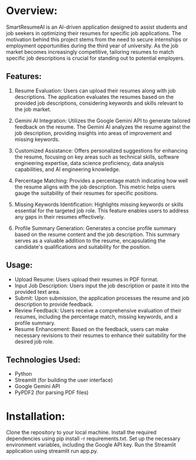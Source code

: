 # Overview:
SmartResumeAI is an AI-driven application designed to assist students and job seekers in optimizing their resumes for specific job applications. The motivation behind this project stems from the need to secure internships or employment opportunities during the third year of university. As the job market becomes increasingly competitive, tailoring resumes to match specific job descriptions is crucial for standing out to potential employers.

## Features:
1. Resume Evaluation: Users can upload their resumes along with job descriptions. The application evaluates the resumes based on the provided job descriptions, considering keywords and skills relevant to the job market.

2. Gemini AI Integration: Utilizes the Google Gemini API to generate tailored feedback on the resume. The Gemini AI analyzes the resume against the job description, providing insights into areas of improvement and missing keywords.

3. Customized Assistance: Offers personalized suggestions for enhancing the resume, focusing on key areas such as technical skills, software engineering expertise, data science proficiency, data analysis capabilities, and AI engineering knowledge.

4. Percentage Matching: Provides a percentage match indicating how well the resume aligns with the job description. This metric helps users gauge the suitability of their resumes for specific positions.

5. Missing Keywords Identification: Highlights missing keywords or skills essential for the targeted job role. This feature enables users to address any gaps in their resumes effectively.

6. Profile Summary Generation: Generates a concise profile summary based on the resume content and the job description. This summary serves as a valuable addition to the resume, encapsulating the candidate's qualifications and suitability for the position.

## Usage:
- Upload Resume: Users upload their resumes in PDF format.
- Input Job Description: Users input the job description or paste it into the provided text area.
- Submit: Upon submission, the application processes the resume and job description to provide feedback.
- Review Feedback: Users receive a comprehensive evaluation of their resumes, including the percentage match, missing keywords, and a profile summary.
- Resume Enhancement: Based on the feedback, users can make necessary revisions to their resumes to enhance their suitability for the desired job role.

## Technologies Used:
- Python
- Streamlit (for building the user interface)
- Google Gemini API
- PyPDF2 (for parsing PDF files)

# Installation:
Clone the repository to your local machine.
Install the required dependencies using pip install -r requirements.txt.
Set up the necessary environment variables, including the Google API key.
Run the Streamlit application using streamlit run app.py.
